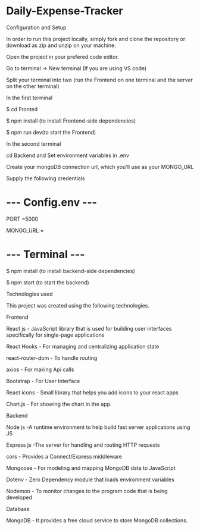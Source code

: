 # Daily-Expense-Tracker

Configuration and Setup

In order to run this project locally, simply fork and clone the repository or download as zip and unzip on your machine.

Open the project in your prefered code editor.

Go to terminal -> New terminal (If you are using VS code)

Split your terminal into two (run the Frontend on one terminal and the server on the other terminal)

In the first terminal

$ cd Fronted

$ npm install (to install Frontend-side dependencies)

$ npm run dev(to start the Frontend)

In the second terminal

cd Backend and Set environment variables in .env

Create your mongoDB connection url, which you'll use as your MONGO_URL

Supply the following credentials

#  ---  Config.env  ---

PORT =5000

MONGO_URL =

# --- Terminal ---

$ npm install (to install backend-side dependencies)

$ npm start (to start the backend)

Technologies used

This project was created using the following technologies.

Frontend

React js - JavaScript library that is used for building user interfaces specifically for single-page applications

React Hooks - For managing and centralizing application state

react-router-dom - To handle routing

axios - For making Api calls

Bootstrap - For User Interface

React icons - Small library that helps you add icons to your react apps

Chart.js - For showing the chart in the app.

Backend


Node js -A runtime environment to help build fast server applications using JS

Express js -The server for handling and routing HTTP requests

cors - Provides a Connect/Express middleware

Mongoose - For modeling and mapping MongoDB data to JavaScript

Dotenv - Zero Dependency module that loads environment variables

Nodemon - To monitor changes to the program code that is being developed

Database

MongoDB - It provides a free cloud service to store MongoDB collections.
